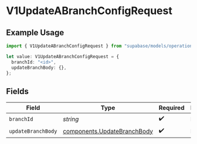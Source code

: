 # V1UpdateABranchConfigRequest

## Example Usage

```typescript
import { V1UpdateABranchConfigRequest } from "supabase/models/operations";

let value: V1UpdateABranchConfigRequest = {
  branchId: "<id>",
  updateBranchBody: {},
};
```

## Fields

| Field                                                                      | Type                                                                       | Required                                                                   | Description                                                                |
| -------------------------------------------------------------------------- | -------------------------------------------------------------------------- | -------------------------------------------------------------------------- | -------------------------------------------------------------------------- |
| `branchId`                                                                 | *string*                                                                   | :heavy_check_mark:                                                         | Branch ID                                                                  |
| `updateBranchBody`                                                         | [components.UpdateBranchBody](../../models/components/updatebranchbody.md) | :heavy_check_mark:                                                         | N/A                                                                        |